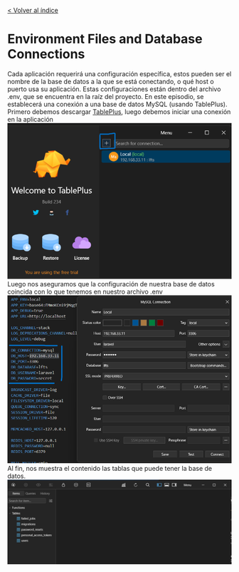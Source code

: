 [< Volver al índice](/docs/readme.md)

#  Environment Files and Database Connections
Cada aplicación requerirá una configuración específica, estos pueden ser el nombre de la base de datos a la que se está conectando, o qué host o puerto usa su aplicación. Estas configuraciones están dentro del archivo .env, que se encuentra en la raíz del proyecto. En este episodio, se establecerá una conexión a una base de datos MySQL (usando TablePlus). Primero debemos descargar [TablePlus](https://tableplus.com/download), luego debemos iniciar una conexión en la aplicación
![image](./images/nueva%20conexion.png "Conexión")
\
Luego nos aseguramos que la configuración de nuestra base de datos coincida con lo que tenemos en nuestro archivo .env
![image](./images/configuracion%20database.png "Configuración Base de Datos")
\
Al fin, nos muestra el contenido las tablas que puede tener la base de datos. 
![image](./images/contenido%20bd%20ep17.png "Contenido de las tablas")
